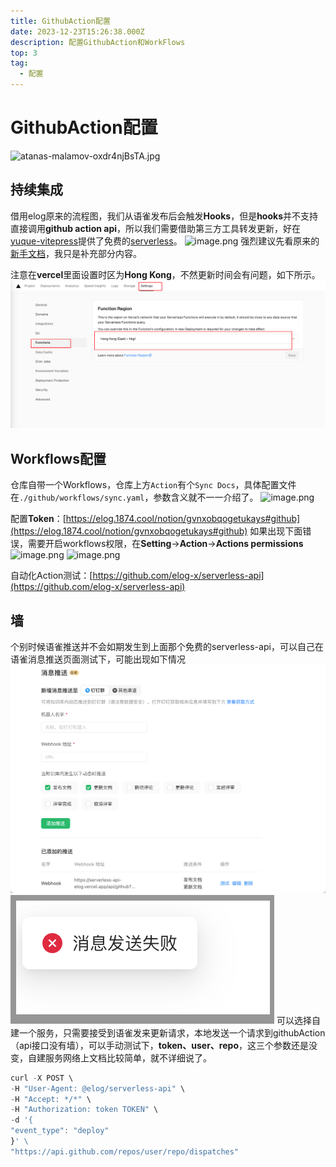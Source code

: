 ```yaml
---
title: GithubAction配置
date: 2023-12-23T15:26:38.000Z
description: 配置GithubAction和WorkFlows
top: 3
tag:
  - 配置
---
```

# GithubAction配置
![atanas-malamov-oxdr4njBsTA.jpg](images/56e0a783143af4d8624c9acb11d93c31.jpeg)

## 持续集成
借用elog原来的流程图，我们从语雀发布后会触发**Hooks**，但是**hooks**并不支持直接调用**github action api**，所以我们需要借助第三方工具转发更新，好在[yuque-vitepress](https://github.com/elog-x/yuque-vitepress)提供了免费的[serverless](https://github.com/elog-x/serverless-api)。
![image.png](images/18aac33ef54d3b72d8dc65a076fd2ea8.png)
强烈建议先看原来的[新手文档](https://github.com/elog-x/yuque-vitepress)，我只是补充部分内容。

注意在**vercel**里面设置时区为**Hong Kong**，不然更新时间会有问题，如下所示。
![image.png](images/c4ba8c583bb5a1932c6305b2761241d4.png)
## Workflows配置
仓库自带一个Workflows，仓库上方`Action`有个`Sync Docs`，具体配置文件在`./github/workflows/sync.yaml`，参数含义就不一一介绍了。
![image.png](images/210beb8f5bfba681547aec6447dc7741.png)

配置**Token**：[https://elog.1874.cool/notion/gvnxobqogetukays#github](https://elog.1874.cool/notion/gvnxobqogetukays#github)
如果出现下面错误，需要开启workflows权限，在**Setting**->**Action**->**Actions permissions**
![image.png](images/5be461797d089388d445946bb3a749d7.png)
![image.png](images/cf92f57e957d8893c63bb9edb7ca20d8.png)

自动化Action测试：[https://github.com/elog-x/serverless-api](https://github.com/elog-x/serverless-api)
## 墙
个别时候语雀推送并不会如期发生到上面那个免费的serverless-api，可以自己在语雀消息推送页面测试下，可能出现如下情况
![image.png](images/d617480b2ff8b495121539a57a588a09.png)
![image.png](images/c8bb4ed929d1288138d4deb0ee443fb6.png)
可以选择自建一个服务，只需要接受到语雀发来更新请求，本地发送一个请求到githubAction（api接口没有墙），可以手动测试下，**token、user、repo**，这三个参数还是没变，自建服务网络上文档比较简单，就不详细说了。
```javascript
curl -X POST \
-H "User-Agent: @elog/serverless-api" \
-H "Accept: */*" \
-H "Authorization: token TOKEN" \
-d '{
"event_type": "deploy"
}' \
"https://api.github.com/repos/user/repo/dispatches"

```
